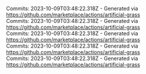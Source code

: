 Commits: 2023-10-09T03:48:22.318Z - Generated via https://github.com/marketplace/actions/artificial-grass
<br>
Commits: 2023-10-09T03:48:22.318Z - Generated via https://github.com/marketplace/actions/artificial-grass
<br>
Commits: 2023-10-09T03:48:22.318Z - Generated via https://github.com/marketplace/actions/artificial-grass
<br>
Commits: 2023-10-09T03:48:22.318Z - Generated via https://github.com/marketplace/actions/artificial-grass
<br>
Commits: 2023-10-09T03:48:22.318Z - Generated via https://github.com/marketplace/actions/artificial-grass
<br>
